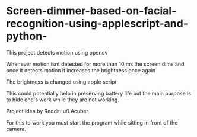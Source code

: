 # Screen-dimmer-based-on-facial-recognition-using-applescript-and-python-
This project detects motion using opencv

Whenever motion isnt detected for more than 10 ms the screen dims and once it detects motion it increases the brightness once again

The brightness is changed using apple script

This could potentially help in preserving battery life but the main purpose is to hide one's work while they are not working.

Project idea by Reddit: u/LAcuber

For this to work you must start the program while sitting in front of the camera.
